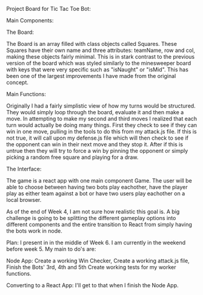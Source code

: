 Project Board for Tic Tac Toe Bot:

Main Components:

The Board:

The Board is an array filled with class objects called Squares. These Squares have their own name and three attributes: teamName, row and col, making these objects fairly minimal. This is in stark contrast to the previous version of the board which was styled similarly to the minesweeper board with keys that were very specific such as "isNaught" or "isMid". This has been one of the largest improvements I have made from the original concept.


Main Functions:

Originally I had a fairly simplistic view of how my turns would be structured. They would simply loop through the board, evaluate it and then make a move. In attempting to make my second and third moves I realized that each turn would actually be doing many things. First they check to see if they can win in one move, pulling in the tools to do this from my attack.js file. If this is not true, it will call upon my defense.js file which will then check to see if the opponent can win in their next move and they stop it. After if this is untrue then they will try to force a win by pinning the opponent or simply picking a random free square and playing for a draw.


The Interface:

The game is a react app with one main component Game. The user will be able to choose between having two bots play eachother, have the player play as either team against a bot or have two users play eachother on a local browser.

As of the end of Week 4, I am not sure how realistic this goal is. A big challenge is going to be splitting the different gameplay options into different components and the entire transition to React from simply having the bots work in node.


Plan:
I present in in the middle of Week 6. I am currently in the weekend before week 5. My main to do's are:

Node App:
Create a working Win Checker,
Create a working attack.js file,
Finish the Bots' 3rd, 4th and 5th
Create working tests for my worker functions.

Converting to a React App:
I'll get to that when I finish the Node App.
